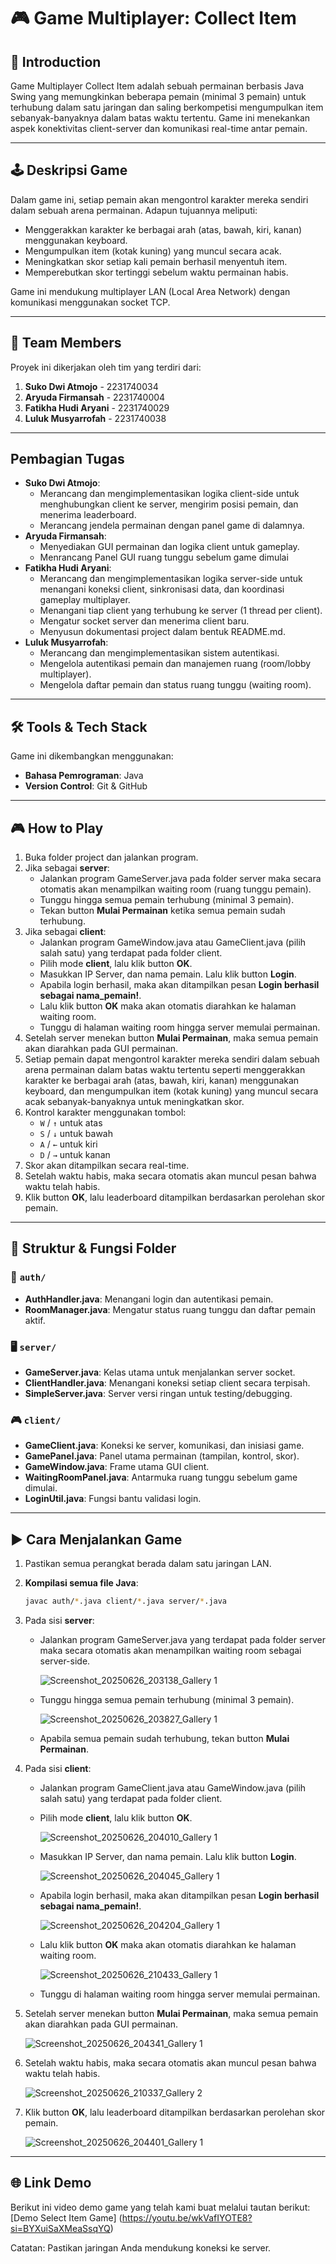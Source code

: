 # 🎮 Game Multiplayer: Collect Item

## 📌 Introduction
Game Multiplayer Collect Item adalah sebuah permainan berbasis Java Swing yang memungkinkan beberapa pemain (minimal 3 pemain) untuk terhubung dalam satu jaringan dan saling berkompetisi mengumpulkan item sebanyak-banyaknya dalam batas waktu tertentu. Game ini menekankan aspek konektivitas client-server dan komunikasi real-time antar pemain.

---

## 🕹️ Deskripsi Game
Dalam game ini, setiap pemain akan mengontrol karakter mereka sendiri dalam sebuah arena permainan. Adapun tujuannya meliputi:
- Menggerakkan karakter ke berbagai arah (atas, bawah, kiri, kanan) menggunakan keyboard.
- Mengumpulkan item (kotak kuning) yang muncul secara acak.
- Meningkatkan skor setiap kali pemain berhasil menyentuh item.
- Memperebutkan skor tertinggi sebelum waktu permainan habis.

Game ini mendukung multiplayer LAN (Local Area Network) dengan komunikasi menggunakan socket TCP.

---

## 👥 Team Members  
Proyek ini dikerjakan oleh tim yang terdiri dari:  
1. **Suko Dwi Atmojo** - 2231740034
2. **Aryuda Firmansah** - 2231740004
3. **Fatikha Hudi Aryani** - 2231740029
4. **Luluk Musyarrofah** - 2231740038

---

## Pembagian Tugas  
- **Suko Dwi Atmojo**:  
  - Merancang dan mengimplementasikan logika client-side untuk menghubungkan client ke server, mengirim posisi pemain, dan menerima leaderboard.  
  - Merancang jendela permainan dengan panel game di dalamnya.  
- **Aryuda Firmansah**:
  - Menyediakan GUI permainan dan logika client untuk gameplay.
  - Menrancang Panel GUI ruang tunggu sebelum game dimulai
- **Fatikha Hudi Aryani**:
  - Merancang dan mengimplementasikan logika server-side untuk menangani koneksi client, sinkronisasi data, dan koordinasi gameplay multiplayer.
  - Menangani tiap client yang terhubung ke server (1 thread per client).
  - Mengatur socket server dan menerima client baru.
  - Menyusun dokumentasi project dalam bentuk README.md.
- **Luluk Musyarrofah**:
  - Merancang dan mengimplementasikan sistem autentikasi.
  - Mengelola autentikasi pemain dan manajemen ruang (room/lobby multiplayer).
  - Mengelola daftar pemain dan status ruang tunggu (waiting room).

---

## 🛠️ Tools & Tech Stack  
Game ini dikembangkan menggunakan:  
- **Bahasa Pemrograman**: Java  
- **Version Control**: Git & GitHub  

---

## 🎮 How to Play

1. Buka folder project dan jalankan program.
2. Jika sebagai **server**:
   - Jalankan program GameServer.java pada folder server maka secara otomatis akan menampilkan waiting room (ruang tunggu pemain).
   - Tunggu hingga semua pemain terhubung (minimal 3 pemain).
   - Tekan button **Mulai Permainan** ketika semua pemain sudah terhubung.
4. Jika sebagai **client**:
   - Jalankan program GameWindow.java atau GameClient.java (pilih salah satu) yang terdapat pada folder client.
   - Pilih mode **client**, lalu klik button **OK**.
   - Masukkan IP Server, dan nama pemain. Lalu klik button **Login**.
   - Apabila login berhasil, maka akan ditampilkan pesan **Login berhasil sebagai nama_pemain!**.
   - Lalu klik button **OK** maka akan otomatis diarahkan ke halaman waiting room.
   - Tunggu di halaman waiting room hingga server memulai permainan.
5. Setelah server menekan button **Mulai Permainan**, maka semua pemain akan diarahkan pada GUI permainan.
6. Setiap pemain dapat mengontrol karakter mereka sendiri dalam sebuah arena permainan dalam batas waktu tertentu seperti menggerakkan karakter ke berbagai arah (atas, bawah, kiri, kanan) menggunakan keyboard, dan mengumpulkan item (kotak kuning) yang muncul secara acak sebanyak-banyaknya untuk meningkatkan skor.
7. Kontrol karakter menggunakan tombol:
   - `W` / `↑` untuk atas
   - `S` / `↓` untuk bawah
   - `A` / `←` untuk kiri
   - `D` / `→` untuk kanan
9. Skor akan ditampilkan secara real-time.
10. Setelah waktu habis, maka secara otomatis akan muncul pesan bahwa waktu telah habis.
12. Klik button **OK**, lalu leaderboard ditampilkan berdasarkan perolehan skor pemain. 

---

## 📁 Struktur & Fungsi Folder

### 🔐 `auth/`
- **AuthHandler.java**: Menangani login dan autentikasi pemain.
- **RoomManager.java**: Mengatur status ruang tunggu dan daftar pemain aktif.

### 🖥️ `server/`
- **GameServer.java**: Kelas utama untuk menjalankan server socket.
- **ClientHandler.java**: Menangani koneksi setiap client secara terpisah.
- **SimpleServer.java**: Server versi ringan untuk testing/debugging.

### 🎮 `client/`
- **GameClient.java**: Koneksi ke server, komunikasi, dan inisiasi game.
- **GamePanel.java**: Panel utama permainan (tampilan, kontrol, skor).
- **GameWindow.java**: Frame utama GUI client.
- **WaitingRoomPanel.java**: Antarmuka ruang tunggu sebelum game dimulai.
- **LoginUtil.java**: Fungsi bantu validasi login.

---

## ▶️ Cara Menjalankan Game

1. Pastikan semua perangkat berada dalam satu jaringan LAN.
2. **Kompilasi semua file Java**:
   
   ```bash
   javac auth/*.java client/*.java server/*.java
   
4. Pada sisi **server**:
   - Jalankan program GameServer.java yang terdapat pada folder server maka secara otomatis akan menampilkan waiting room sebagai server-side.
     
     ![Screenshot_20250626_203138_Gallery 1](https://github.com/user-attachments/assets/ea3af79e-3bb7-43c9-b18a-612e59d027ef)
     
   - Tunggu hingga semua pemain terhubung (minimal 3 pemain).
     
     ![Screenshot_20250626_203827_Gallery 1](https://github.com/user-attachments/assets/be3e4465-7cb4-4507-86ce-9b1cc57fcf49)
     
   - Apabila semua pemain sudah terhubung, tekan button **Mulai Permainan**.
     
5. Pada sisi **client**:
   - Jalankan program GameClient.java atau GameWindow.java  (pilih salah satu) yang terdapat pada folder client.
   - Pilih mode **client**, lalu klik button **OK**.
     
     ![Screenshot_20250626_204010_Gallery 1](https://github.com/user-attachments/assets/b09e65ab-5370-4cb1-8b15-16288781ef9d)
     
   - Masukkan IP Server, dan nama pemain. Lalu klik button **Login**.
     
     ![Screenshot_20250626_204045_Gallery 1](https://github.com/user-attachments/assets/8fd8c2f3-cb64-46a2-8699-a2567d758209)
     
   - Apabila login berhasil, maka akan ditampilkan pesan **Login berhasil sebagai nama_pemain!**.
     
     ![Screenshot_20250626_204204_Gallery 1](https://github.com/user-attachments/assets/783d02fb-6471-4910-b8c3-a3c9fb5dc93e)
   
   - Lalu klik button **OK** maka akan otomatis diarahkan ke halaman waiting room.
     
     ![Screenshot_20250626_210433_Gallery 1](https://github.com/user-attachments/assets/be812a3d-6594-42e7-9c05-b1900cefe380)
     
   - Tunggu di halaman waiting room hingga server memulai permainan.
7. Setelah server menekan button **Mulai Permainan**, maka semua pemain akan diarahkan pada GUI permainan.
   
   ![Screenshot_20250626_204341_Gallery 1](https://github.com/user-attachments/assets/ef7f3ba1-d533-49e8-a23b-8e1e68dcce93)
   
9. Setelah waktu habis, maka secara otomatis akan muncul pesan bahwa waktu telah habis.
    
   ![Screenshot_20250626_210337_Gallery 2](https://github.com/user-attachments/assets/74448803-b88a-4ddc-b370-6516ad017538)
   
11. Klik button **OK**, lalu leaderboard ditampilkan berdasarkan perolehan skor pemain.
    
    ![Screenshot_20250626_204401_Gallery 1](https://github.com/user-attachments/assets/34105c08-33d7-4ee0-b41c-03b94c0a2fff)
   
---

## 🌐 Link Demo
Berikut ini video demo game yang telah kami buat melalui tautan berikut:
[Demo Select Item Game] (https://youtu.be/wkVafIYOTE8?si=BYXuiSaXMeaSsqYQ)

Catatan: Pastikan jaringan Anda mendukung koneksi ke server.
